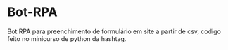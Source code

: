 # Bot-RPA
Bot RPA para preenchimento de formulário em site a partir de csv, codigo feito no minicurso de python da hashtag.
